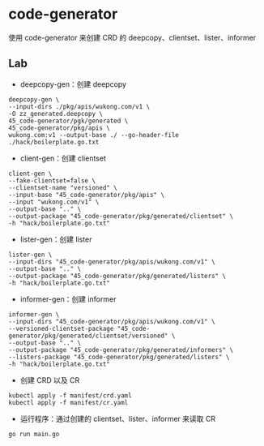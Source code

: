 # code-generator

使用 code-generator 来创建 CRD 的 deepcopy、clientset、lister、informer


## Lab

- deepcopy-gen：创建 deepcopy
```shell
deepcopy-gen \
--input-dirs ./pkg/apis/wukong.com/v1 \
-O zz_generated.deepcopy \
45_code-generator/pgk/generated \
45_code-generator/pkg/apis \
wukong.com:v1 --output-base ./ --go-header-file ./hack/boilerplate.go.txt 
```

- client-gen：创建 clientset
```shell
client-gen \
--fake-clientset=false \
--clientset-name "versioned" \
--input-base "45_code-generator/pkg/apis" \
--input "wukong.com/v1" \
--output-base ".." \
--output-package "45_code-generator/pkg/generated/clientset" \
-h "hack/boilerplate.go.txt" 
```

- lister-gen：创建 lister
```shell
lister-gen \
--input-dirs "45_code-generator/pkg/apis/wukong.com/v1" \
--output-base ".." \
--output-package "45_code-generator/pkg/generated/listers" \
-h "hack/boilerplate.go.txt" 
```

- informer-gen：创建 informer
```shell
informer-gen \
--input-dirs "45_code-generator/pkg/apis/wukong.com/v1" \
--versioned-clientset-package "45_code-generator/pkg/generated/clientset/versioned" \
--output-base ".." \
--output-package "45_code-generator/pkg/generated/informers" \
--listers-package "45_code-generator/pkg/generated/listers" \
-h "hack/boilerplate.go.txt"
```

- 创建 CRD 以及 CR
```shell
kubectl apply -f manifest/crd.yaml
kubectl apply -f manifest/cr.yaml
```

- 运行程序：通过创建的 clientset、lister、informer 来读取 CR
```shell
go run main.go
```

